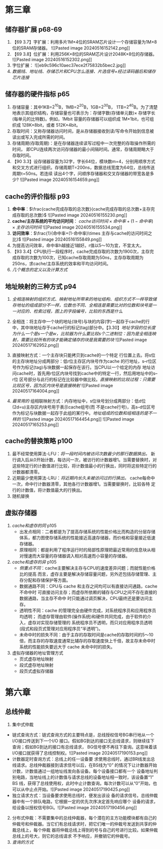 # 第三章
## 储存器扩展 p68-69
1. 【69 3.7】字扩展：利用多片1M×4位的SRAM芯片设计一个存储容量为1M×8位的SRAM存储器。
![[Pasted image 20240516152142.png]]
2. 【69 3.8】位扩展：利用256K×8位的SRAM芯片设计2048K×8位的存储器。
![[Pasted image 20240516152302.png]]
3. 字位扩展：
![[eb9c596c10aec37ece2f75832b5bec2.jpg]]
4. *数据线、地址线、存储芯片和CPU怎么连接、片选信号+经过译码器后和储存芯片连接*

## 储存器的硬件指标 p65
1. 存储容量：其中1KB=$2^{10}$B，1MB=$2^{20}$B，1GB=$2^{30}$B， 1TB=$2^{40}$B。为了清楚地表示其组织结构，存储容量也可表示为：存储字数(存储单元数)× 存储字长(每单元的比特数)。例如，1Mbit 容量的存储器可以组织成 1M×1bit，也可组织成 128K×8bit，或者 512K×4bit。
2. 存取时间：又称存储器访问时间，是从存储器接收到读/写命令开始到信息被读出或写入完成所需的时间。
3. 存储周期(存取周期)：是在存储器连续读写过程中一次完整的存取操作所需的时间， 即CPU连续两次访问存储器的最小间隔时间。通常，存储周期略大于存取时间。
4. 【90 3.3】设存储器容量为32字，字长64位，模块数m=4，分别用顺序方式和交叉方式进行组织。存储周期T=200ns，数据总线宽度为64位，总线传送周期τ=50ns。若连续 读出4个字，问顺序存储器和交叉存储器的带宽各是多少?
![[Pasted image 20240516154659.png]]
## cache的评价指标 p93
1. **命中率**：$\frac{cache完成存取的总次数}{cache完成存取的总次数+主存完成存取的总次数}$
![[Pasted image 20240516155230.png]]
3. **cache/主存系统的平均访问时间**：
$cache访问时间\times 命中率+(1-命中率)\times 主存访问时间$
![[Pasted image 20240516155534.png]]
4. **访问效率**：$\frac{1}{命中率+(1-命中率)\times 主存与cache的访问时间之比}$ 
![[Pasted image 20240516155849.png]]
5. 为提高访问效率，命中率h越接近1越好。r值以5～10为宜，不宜太大。
6. 【93 3.4】CPU执行一段程序时，cache完成存取的次数为1900次，主存完成存取的次数为100次，已知cache存取周期为50ns，主存存取周期为250ns，求cache/主存系统的效率和平均访问时间。
7. *几个概念的定义以及计算方式*
## 地址映射的三种方式 p94
1. *全相连映射的组织方式、映射地址所带来的地址结构、组织方式不一样导致储存地址的组成部分不一样，位数也不同、全相连是需要比对的位数和块号是一一对应的、检索过程，图上的字段编号，比较的东西是什么*
2. 全相连：将主存中一个块的地址(块号)与块的内容(字)一起存于cache的行中，其中块地址存于cache行的标记(tag)部分中。【3.30】*地址字段的位长度为什么一个是s一个是w，比较器为什么要比较s个二进制位：因为是全相连映射，需要比较所有的块才能确定储存的块是我需要的块*
![[Pasted image 20240517162952.png]]

3. 直接映射方式：一个主存块只能拷贝到cache的一个特定 行位置上去。将s位的主存块地址分成两部分：低r位主存区内块号作为cache 的行地址，s–r位区号作为标记(tag)与块数据一起保存在该行。当CPU以一个给定的内存 地址访问cache时，首先用r位区内块号找到cache中的特定一行，然后用地址中的s–r位 区号部分与此行的标记在比较器中做比较。*直接映射的比较过程：只需要比较区号，因为区内块号是直接映射*
![[Pasted image 20240517164004.png]]
4. *最常用的* 组相联映射方式：内存地址中，s位块号划分成两部分：低d位(2d=u)主存区内块号用于表示cache组号(而 不是cache行号)，高s–d位区号作为标记与块数据一起存于此组的某行中。*地址组成的位数和组相连的是不一样的*
![[Pasted image 20240517164454.png]]
![[Pasted image 20240517165253.png]]
## cache的替换策略 p100
1. 最不经常使用算法-LFU：*将一段时间内被访问次数最少的那行数据换出。*
   新行调入后从0开始计数，每访问一次，被访行的计数器增1。当需要替换时，对 这些特定行的计数值进行比较，将计数值最小的行换出，同时将这些特定行的计数器都清零。
2. 近期最少使用算法-LRU：*将近期内长久未被访问过的行换出。*
   cache每命中一次，命中行计数器清零，其他各行计数器增1。当需要替换时，比较各特 定行的计数值，将计数值最大的行换出。
3. 随机替换
## 虚拟存储器
1. *cache和虚存的同* p105 
   - 出发点相同：二者都是为了提高存储系统的性能价格比而构造的分层存储体系，都力图使存储系统的性能接近高速存储器，而价格和容量接近低速存储器。
   - 原理相同：都是利用了程序运行时的局部性原理把最近常用的信息块从相对慢速而大容量的存储器调入相对高速而小容量的存储器。
2. *cache和虚存的异* p105
   - *侧重点不同*：cache主要解决主存与CPU的速度差异问题；而就性能价格比的提高 而言，虚存主要是解决存储容量问题，另外还包括存储管理、主存分配和存储保护等方面。
   - 数据通路不同：CPU与 cache 和主存之间均可以有直接访问通路，cache 不命中时 可直接访问主存；而虚存所依赖的辅存与CPU之间不存在直接的数据通路，当主存不命中 时只能通过调页解决，CPU最终还是要访问主存。
   - 透明性不同：cache 的管理完全由硬件完成，对系统程序员和应用程序员均透明； 而虚存管理由软件(操作系统)和硬件共同完成，由于软件的介入，虚存对实现存储管理的 系统程序员不透明，而只对应用程序员透明(段式和段页式管理对应用程序员“半透明”)。
   - 未命中时的损失不同：由于主存的存取时间是cache的存取时间的5～10倍，而主存的存取速度通常比辅存的存取速度快上千倍，故主存未命中时系统的性能损失要远大于 cache 未命中时的损失。
3. 虚拟存储器的地址管理方式
   - 页式虚存地址映射
   - 段式虚存地址映射
   - 段页式虚拟存储器
# 第六章
## 总线仲裁
1. 集中式仲裁
 - 链式查询方式：链式查询方式的主要特点是，总线授权信号BG串行地从一个I/O接口传送到下一个I/O 接口。假如BG到达的接口无总线请求，则继续往下查询；假如BG到达的接口有总线请求， BG信号便不再往下查询。这意味着该I/O接口就获得了总线控制权。![[Pasted image 20240517190153.png]]
 - 计数器定时查询方式：总线上的任一设备要 求使用总线时，通过BR线发出总线请求。总线仲裁器接到请求信号以后，在BS线为“0” 的情况下让计数器开始计数，计数值通过一组地址线发向各设备。每个设备接口都有一个 设备地址判别电路，当地址线上的计数值与请求总线的设备地址相一致时，该设备置“1” BS 线，获得了总线使用权，此时中止计数查询。每次计数可以从“0”开始，也可以从中止点开始。![[Pasted image 20240517190425.png]]
 - 独立请求方式：当设备要求使用总线时，便发出该设 备的请求信号。总线仲裁器中有一个排队电路，它根据一定的优先次序决定首先响应哪个 设备的请求，给设备以授权信号BGi。![[Pasted image 20240517190456.png]]
 2. 分布式仲裁：不需要集中的总线仲裁器，每个潜在的主方功能模块都有自己的仲裁号和仲裁器。当它们有总线请求时，把它们唯一的仲裁号发送到共享的仲裁总线上，每个仲裁 器将仲裁总线上得到的号与自己的号进行比较。如果仲裁总线上的号大，则它的总线请求 不予响应，并撤销它的仲裁号。
 3. *查询的方式*